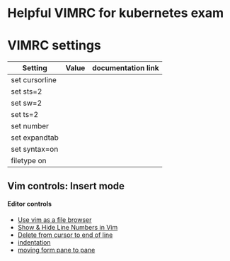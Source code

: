 # Helpful VIMRC for kubernetes exam

# VIMRC settings
|Setting | Value | documentation link |
| --- | --- | --- |
| set cursorline     |       |   |
| set sts=2          |       |   |
| set sw=2           |       |   |
| set ts=2           |       |   |
| set number         |       |   |
| set expandtab      |       |   |
| set syntax=on      |       |   |
| filetype on        |       |   |


## Vim controls: Insert mode


#### Editor controls
- [Use vim as a file browser](https://psychocod3r.wordpress.com/2020/03/25/using-vim-as-a-file-browser/)
- [Show & Hide Line Numbers in Vim](https://www.google.com/search?q=turn+off+numbers+in+vim&oq=turn+off+numbers+in+vim&gs_lcrp=EgZjaHJvbWUyBggAEEUYOTIICAEQABgWGB4yCAgCEAAYFhgeMggIAxAAGBYYHjIICAQQABgWGB4yCAgFEAAYFhgeMggIBhAAGBYYHjIKCAcQABgPGBYYHjIKCAgQABiABBiiBDIKCAkQABiABBiiBNIBCDM1ODNqMGo3qAIIsAIB&sourceid=chrome&ie=UTF-8)
- [Delete from cursor to end of line](https://unix.stackexchange.com/questions/4415/delete-from-cursor-to-end-of-line-in-vi)
- [indentation](https://stackoverflow.com/questions/235839/indent-multiple-lines-quickly-in-vi)
- [moving form pane to pane](https://www.quora.com/How-do-I-switch-between-panes-in-split-mode-in-Vim)